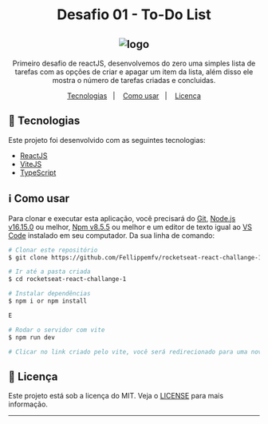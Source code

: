 <h1 align="center"> Desafio 01 - To-Do List</h1>
<h2 align="center">
  <img alt="logo" title="logo" src="https://user-images.githubusercontent.com/67835741/195964389-73b2231d-a233-4cbf-9a9a-924e10fa2ba6.png" />
</h2>

<p align="center">
    Primeiro desafio de reactJS, desenvolvemos do zero uma simples lista de tarefas com as opções de criar e apagar um item da lista, além disso ele mostra o número de tarefas criadas e concluidas.
</p>

<p align="center">
  <a href="#rocket-tecnologias">Tecnologias</a>&nbsp;&nbsp;&nbsp;|&nbsp;&nbsp;&nbsp;
  <a href="#information_source-como-usar">Como usar</a>&nbsp;&nbsp;&nbsp;|&nbsp;&nbsp;&nbsp;
  <a href="#memo-licença">Licença</a>
</p>

## :rocket: Tecnologias

Este projeto foi desenvolvido com as seguintes tecnologias:

-  [ReactJS](https://pt-br.reactjs.org)
-  [ViteJS](https://vitejs.dev)
-  [TypeScript](https://www.typescriptlang.org)

## :information_source: Como usar

Para clonar e executar esta aplicação, você precisará do [Git](https://git-scm.com), [Node.js v16.15.0](https://nodejs.org/en/) ou melhor, [Npm v8.5.5](https://www.npmjs.com/) ou melhor e um editor de texto igual ao [VS Code](https://code.visualstudio.com/) instalado em seu computador. Da sua linha de comando:

```bash
# Clonar este repositório
$ git clone https://github.com/Fellippemfv/rocketseat-react-challange-1.git

# Ir até a pasta criada
$ cd rocketseat-react-challange-1

# Instalar dependências
$ npm i or npm install

E

# Rodar o servidor com vite
$ npm run dev

# Clicar no link criado pelo vite, você será redirecionado para uma nova aba no navegador padrão

```


## :memo: Licença
Este projeto está sob a licença do MIT. Veja o [LICENSE](https://github.com/Fellippemfv/rocketseat-react-challange-1/blob/master/LICENSE.md) para mais informação.

---